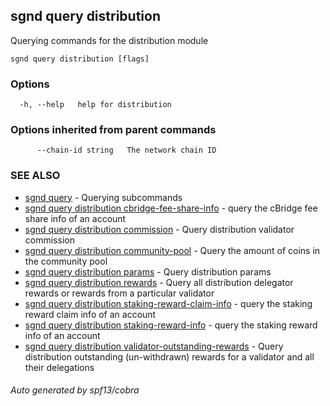 ## sgnd query distribution

Querying commands for the distribution module

```
sgnd query distribution [flags]
```

### Options

```
  -h, --help   help for distribution
```

### Options inherited from parent commands

```
      --chain-id string   The network chain ID
```

### SEE ALSO

* [sgnd query](sgnd_query.md)	 - Querying subcommands
* [sgnd query distribution cbridge-fee-share-info](sgnd_query_distribution_cbridge-fee-share-info.md)	 - query the cBridge fee share info of an account
* [sgnd query distribution commission](sgnd_query_distribution_commission.md)	 - Query distribution validator commission
* [sgnd query distribution community-pool](sgnd_query_distribution_community-pool.md)	 - Query the amount of coins in the community pool
* [sgnd query distribution params](sgnd_query_distribution_params.md)	 - Query distribution params
* [sgnd query distribution rewards](sgnd_query_distribution_rewards.md)	 - Query all distribution delegator rewards or rewards from a particular validator
* [sgnd query distribution staking-reward-claim-info](sgnd_query_distribution_staking-reward-claim-info.md)	 - query the staking reward claim info of an account
* [sgnd query distribution staking-reward-info](sgnd_query_distribution_staking-reward-info.md)	 - query the staking reward info of an account
* [sgnd query distribution validator-outstanding-rewards](sgnd_query_distribution_validator-outstanding-rewards.md)	 - Query distribution outstanding (un-withdrawn) rewards for a validator and all their delegations

###### Auto generated by spf13/cobra
